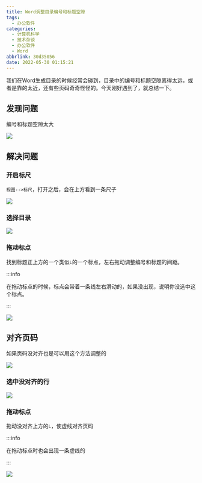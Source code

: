 ```yaml
---
title: Word调整目录编号和标题空隙
tags:
  - 办公软件
categories:
  - 计算机科学
  - 技术杂谈
  - 办公软件
  - Word
abbrlink: 30d35056
date: 2022-05-30 01:15:21
---
```


我们在Word生成目录的时候经常会碰到，目录中的编号和标题空隙离得太远，或者是靠的太近，还有些页码奇奇怪怪的。今天刚好遇到了，就总结一下。

## 发现问题

编号和标题空隙太大

![](http://hikki.test.upcdn.net/202205302143.jpeg)

## 解决问题

### 开启标尺

`视图-->标尺`，打开之后，会在上方看到一条尺子

![](http://hikki.test.upcdn.net/202205302225.jpeg)

### 选择目录

![](http://hikki.test.upcdn.net/202205302230.jpeg)

### 拖动标点

找到标题正上方的一个类似`L`的一个标点，左右拖动调整编号和标题的间距。

:::info

在拖动标点的时候，标点会带着一条线左右滑动的，如果没出现，说明你没选中这个标点。

:::

![](http://hikki.test.upcdn.net/202205302235.jpeg)

## 对齐页码

如果页码没对齐也是可以用这个方法调整的

![](http://hikki.test.upcdn.net/202205302814.jpeg)



### 选中没对齐的行

![](http://hikki.test.upcdn.net/202205303114.jpeg)

### 拖动标点

拖动没对齐上方的`L`，使虚线对齐页码

:::info

在拖动标点时也会出现一条虚线的

:::

![](http://hikki.test.upcdn.net/202205303142.jpeg)
